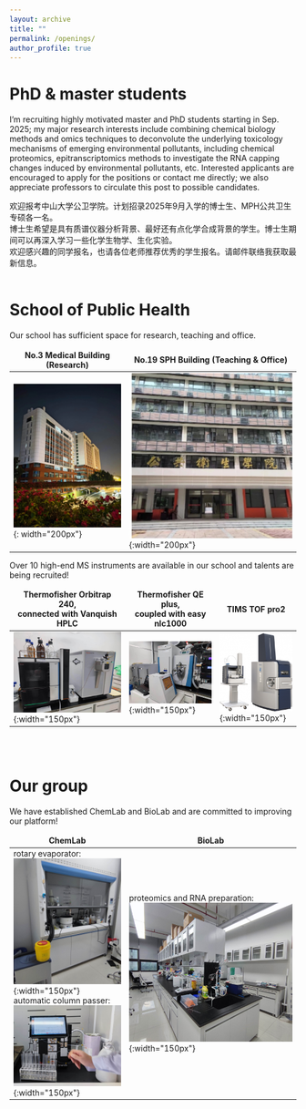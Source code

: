 ```yaml
---
layout: archive
title: ""
permalink: /openings/
author_profile: true
---
```


<!---
# __Postdoc Post__   
We also have a few openings for Postdoc working with me. The major areas of interest are: MS-based omics for molecular toxicology studies. Please contact me for details or check out <a href="https://sph.sysu.edu.cn/article/2494">our post here</a> or contact me for details.

招收博士后研究员(逸仙博士后)。目标工作方向为基于质谱的多组学对新型环境污染物的分子毒理学机制进行探索。     
可访问<a href="https://sph.sysu.edu.cn/article/2494">此链接</a>或者邮件联系本人。  
<br>
--->

# __PhD & master students__   
I’m recruiting highly motivated master and PhD students starting in Sep. 2025; my major research interests include combining chemical biology methods and omics techniques to deconvolute the underlying toxicology mechanisms of emerging environmental pollutants, including chemical proteomics, epitranscriptomics methods to investigate the RNA capping changes induced by environmental pollutants, etc. Interested applicants are encouraged to apply for the positions or contact me directly; we also appreciate professors to circulate this post to possible candidates.

欢迎报考中山大学公卫学院。计划招录2025年9月入学的博士生、MPH公共卫生专硕各一名。<br>
博士生希望是具有质谱仪器分析背景、最好还有点化学合成背景的学生。博士生期间可以再深入学习一些化学生物学、生化实验。<br>
欢迎感兴趣的同学报名，也请各位老师推荐优秀的学生报名。请邮件联络我获取最新信息。
<br><br>

# __School of Public Health__
Our school has sufficient space for research, teaching and office.<br>
<style>
table {
    border-collapse: collapse;
    border:none;
}
td, th {
    border: none;
}
table th:first-of-type {
    width: 5cm;
}
table th:first-of-type(2) {
    width: 5cm;
}
</style>
    
No.3 Medical Building (Research)|No.19 SPH Building (Teaching & Office)
---|---
![学院科研楼](/images/科研楼.jpg){: width="200px"}|![学院办公楼](/images/办公楼.jpg){:width="200px"}   
    
Over 10 high-end MS instruments are available in our school and talents are being recruited!<br>
<style>
table {
    border-collapse: collapse;
    border:none;
}
td, th {
    border: none;
}
table th:first-of-type {
    width: 5cm;
}
table th:first-of-type(2) {
    width: 5cm;
}
table th:first-of-type(3) {
    width: 5cm;
}
</style>

|Thermofisher Orbitrap 240, <br>connected with Vanquish HPLC | Thermofisher QE plus,<br>coupled with easy nlc1000|TIMS TOF pro2|
---|---|---
|![质谱仪器1](/images/240.jpg){:width="150px"} | ![质谱仪器2](/images/QE.jpg){:width="150px"} |![质谱仪器3](/images/timsTOF.jpg){:width="150px"}|

<br><br>
# __Our group__
We have established ChemLab and BioLab and are committed to improving our platform!<br>

|ChemLab |BioLab|
---|---
rotary evaporator:<br> ![旋蒸仪](/images/旋蒸仪.jpg){:width="150px"} <br>automatic column passer:<br> ![过柱机](/images/过柱机.jpg){:width="150px"}| proteomics and RNA preparation:<br> ![生物实验室](/images/biolab.jpg){:width="150px"} |
